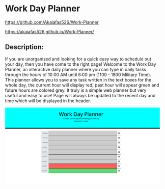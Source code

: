 # Work Day Planner

https://github.com/Akaiafas526/Work-Planner

https://akaiafas526.github.io/Work-Planner/

## Description:

If you are unorganized and looking for a quick easy way to schedule out your day, then you have come to the right page! Welcome to the Work Day Planner, an interactive daily planner where you can type in daily tasks through the hours of 10:00 AM until 6:00 pm (1100 - 1800 Military Time). This planner allows you to save any task written in the text boxes for the whole day, the current hour will display red, past hour will appear green and future hours are colored grey. It truly is a simple web planner but very useful and easy to use! Page will always be updated to the recent day and time which will be displayed in the header.


![](./Assets/images/work-planner-snapshot.png)